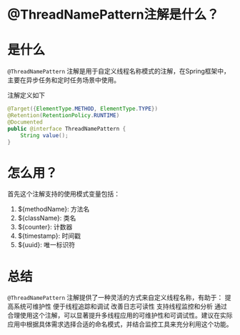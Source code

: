 # @ThreadNamePattern注解是什么？

# 是什么

`@ThreadNamePattern` 注解是用于自定义线程名称模式的注解，在Spring框架中，主要在异步任务和定时任务场景中使用。

注解定义如下

```java
@Target({ElementType.METHOD, ElementType.TYPE})
@Retention(RetentionPolicy.RUNTIME)
@Documented
public @interface ThreadNamePattern {
    String value();
}
```

# 怎么用？

首先这个注解支持的使用模式变量包括：
1. ${methodName}: 方法名
2. ${className}: 类名
3. ${counter}: 计数器
4. ${timestamp}: 时间戳
5. ${uuid}: 唯一标识符

# 总结

`@ThreadNamePattern` 注解提供了一种灵活的方式来自定义线程名称，有助于：
提高系统可维护性
便于线程追踪和调试
改善日志可读性
支持线程监控和分析
通过合理使用这个注解，可以显著提升多线程应用的可维护性和可调试性。建议在实际应用中根据具体需求选择合适的命名模式，并结合监控工具来充分利用这个功能。